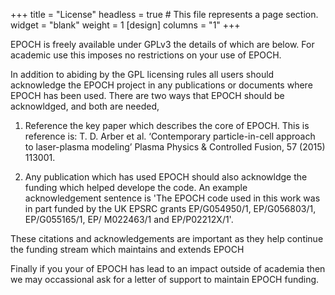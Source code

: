 +++
title = "License"
headless = true  # This file represents a page section.
widget = "blank"
weight = 1
[design]
  columns = "1"
+++

EPOCH is freely available under GPLv3 the details of which are below. For academic use this imposes no restrictions on your use of EPOCH. 

In addition to abiding by the GPL licensing rules all users should acknowledge the EPOCH project in any publications or documents where EPOCH has been used. There are two ways that EPOCH should be acknowldged, and both are needed, 

1. Reference the key paper which describes the core of EPOCH. This is reference is: T. D. Arber et al. ‘Contemporary particle-in-cell approach to laser-plasma modeling’ Plasma Physics & Controlled Fusion, 57 (2015) 113001. 

2. Any publication which has used EPOCH should also acknowldge the funding which helped develope the code. An example acknowledgement sentence is 'The EPOCH code used in this work was in part funded by the UK EPSRC grants EP/G054950/1, EP/G056803/1, EP/G055165/1, EP/ M022463/1 and EP/P02212X/1'.

These citations and acknowledgements are important as they help continue the funding stream which maintains and extends EPOCH

Finally if you your of EPOCH has lead to an impact outside of academia then we may occassional ask for a letter of support to maintain EPOCH funding.
